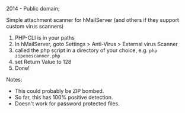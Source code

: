 2014 - Public domain;

Simple attachment scanner for hMailServer (and others if they support custom virus scanners)

1. PHP-CLI is in your paths
2. In hMailServer, goto Settings > Anti-Virus > External virus Scanner
3. called the php script in a directory of your choice, e.g. `php zipexescanner.php`
4. set Return Value to 128
5. Done!

Notes:

* This could probably be ZIP bombed.
* So far, this has 100% positive detection.
* Doesn't work for password protected files.
